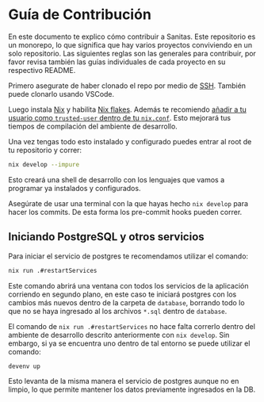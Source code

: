 # Guía de Contribución

En este documento te explico cómo contribuir a Sanitas. Este repositorio es un
monorepo, lo que significa que hay varios proyectos conviviendo en un solo
repositorio. Las siguientes reglas son las generales para contribuir, por favor
revisa también las guías individuales de cada proyecto en su respectivo README.

Primero asegurate de haber clonado el repo por medio de [SSH](https://docs.github.com/en/authentication/connecting-to-github-with-ssh).
También puede clonarlo usando VSCode.

Luego instala [Nix](https://nixos.org/) y habilita [Nix flakes](https://nixos.wiki/wiki/Flakes).
Además te recomiendo [añadir a tu usuario como `trusted-user` dentro de tu `nix.conf`](https://nixos.org/manual/nix/stable/command-ref/conf-file.html?highlight=trusted-users#conf-trusted-users).
Esto mejorará tus tiempos de compilación del ambiente de desarrollo.

Una vez tengas todo esto instalado y configurado
puedes entrar al root de tu repositorio y correr:

```bash
nix develop --impure
```

Esto creará una shell de desarrollo con los lenguajes que vamos a programar
ya instalados y configurados.

Asegúrate de usar una terminal con la que hayas hecho `nix develop`
para hacer los commits. De esta forma los pre-commit hooks pueden correr.

## Iniciando PostgreSQL y otros servicios

Para iniciar el servicio de postgres te recomendamos utilizar el comando:

```bash
nix run .#restartServices
```

Este comando abrirá una ventana con todos los servicios de la aplicación
corriendo en segundo plano, en este caso te iniciará postgres con los
cambios más nuevos dentro de la carpeta de `database`, borrando todo lo que no
se haya ingresado al los archivos `*.sql` dentro de `database`.

El comando de `nix run .#restartServices` no hace falta correrlo dentro del
ambiente de desarrollo descrito anteriormente con `nix develop`. Sin embargo, si
ya se encuentra uno dentro de tal entorno se puede utilizar el comando:

```bash
devenv up
```

Esto levanta de la misma manera el servicio de postgres aunque no en limpio,
lo que permite mantener los datos previamente ingresados en la DB.
